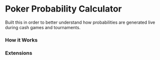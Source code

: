 # Poker Probability Calculator

Built this in order to better understand how probabilities are generated live during cash games and tournaments.

### How it Works

### Extensions

